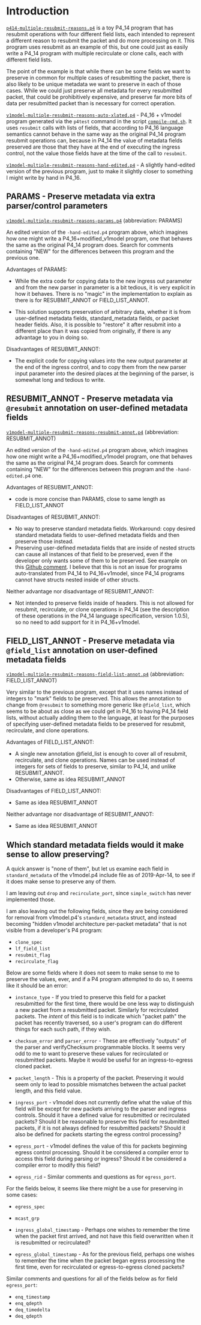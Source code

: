 # Introduction

[`p414-multiple-resubmit-reasons.p4`](p414-multiple-resubmit-reasons.p4)
is a toy P4_14 program that has resubmit operations with four
different field lists, each intended to represent a different reason
to resubmit the packet and do more processing on it.  This program
uses resubmit as an example of this, but one could just as easily
write a P4_14 program with multiple recirculate or clone calls, each
with different field lists.

The point of the example is that while there can be some fields we
want to preserve in common for multiple cases of resubmitting the
packet, there is also likely to be unique metadata we want to preserve
in each of those cases.  While we could just preserve all metadata for
every resubmitted packet, that could be prohibitively expensive, and
preserve far more bits of data per resubmitted packet than is
necessary for correct operation.


[`v1model-multiple-resubmit-reasons-auto-xlated.p4`](v1model-multiple-resubmit-reasons-auto-xlated.p4) -
P4_16 + v1model program generated via the `p4test` command in the
script [`compile-cmd.sh`](compile-cmd.sh).  It uses `resubmit` calls
with lists of fields, that according to P4_16 language semantics
cannot behave in the same way as the original P4_14 program resubmit
operations can, because in P4_14 the value of metadata fields
preserved are those that they have at the end of executing the ingress
control, not the value those fields have at the time of the call to
`resubmit`.

[`v1model-multiple-resubmit-reasons-hand-edited.p4`](v1model-multiple-resubmit-reasons-hand-edited.p4) -
A slightly hand-edited version of the previous program, just to make
it slightly closer to something I might write by hand in P4_16.


## PARAMS - Preserve metadata via extra parser/control parameters

[`v1model-multiple-resubmit-reasons-params.p4`](v1model-multiple-resubmit-reasons-params.p4) (abbreviation: PARAMS)

An edited version of the `-hand-edited.p4` program above, which
imagines how one might write a P4_16+modified_v1model program, one
that behaves the same as the original P4_14 program does.  Search for
comments containing "NEW" for the differences between this program and
the previous one.

Advantages of PARAMS:

+ While the extra code for copying data to the new ingress out
  parameter and from the new parser in parameter is a bit tedious, it
  is very explicit in how it behaves.  There is no "magic" in the
  implementation to explain as there is for RESUBMIT_ANNOT or
  FIELD_LIST_ANNOT.

+ This solution supports preservation of arbitrary data, whether it is
  from user-defined metadata fields, standard_metadata fields, or
  packet header fields.  Also, it is possible to "restore" it after
  resubmit into a different place than it was copied from originally,
  if there is any advantage to you in doing so.

Disadvantages of RESUBMIT_ANNOT:

+ The explicit code for copying values into the new output parameter
  at the end of the ingress control, and to copy them from the new
  parser input parameter into the desired places at the beginning of
  the parser, is somewhat long and tedious to write.


## RESUBMIT_ANNOT - Preserve metadata via `@resubmit` annotation on user-defined metadata fields

[`v1model-multiple-resubmit-reasons-resubmit-annot.p4`](v1model-multiple-resubmit-reasons-resubmit-annot.p4) (abbreviation: RESUBMIT_ANNOT)

An edited version of the `-hand-edited.p4` program above, which
imagines how one might write a P4_16+modified_v1model program, one
that behaves the same as the original P4_14 program does.  Search for
comments containing "NEW" for the differences between this program and
the `-hand-edited.p4` one.

Advantages of RESUBMIT_ANNOT:

+ code is more concise than PARAMS, close to same length as FIELD_LIST_ANNOT

Disadvantages of RESUBMIT_ANNOT:

+ No way to preserve standard metadata fields.  Workaround: copy
  desired standard metadata fields to user-defined metadata fields and
  then preserve those instead.
+ Preserving user-defined metadata fields that are inside of nested
  structs can cause all instances of that field to be preserved, even
  if the developer only wants some of them to be preserved.  See
  example on this [Github
  comment](https://github.com/p4lang/p4c/pull/1698#issuecomment-457787709).
  I believe that this is not an issue for programs auto-translated
  from P4_14 to P4_16+v1model, since P4_14 programs cannot have
  structs nested inside of other structs.

Neither advantage nor disadvantage of RESUBMIT_ANNOT:

+ Not intended to preserve fields inside of headers.  This is not
  allowed for resubmit, recirculate, or clone operations in P4_14 (see
  the description of these operations in the P4_14 language
  specification, version 1.0.5), so no need to add support for it in
  P4_16+v1model.


## FIELD_LIST_ANNOT - Preserve metadata via `@field_list` annotation on user-defined metadata fields

[`v1model-multiple-resubmit-reasons-field-list-annot.p4`](v1model-multiple-resubmit-reasons-field-list-annot.p4) (abbreviation: FIELD_LIST_ANNOT)

Very similar to the previous program, except that it uses names
instead of integers to "mark" fields to be preserved.  This allows the
annotation to change from `@resubmit` to something more generic like
`@field_list`, which seems to be about as close as we could get in
P4_16 to having P4_14 field lists, without actually adding them to the
language, at least for the purposes of specifying user-defined
metadata fields to be preserved for resubmit, recirculate, and clone
operations.

Advantages of FIELD_LIST_ANNOT:

+ A single new annotation @field_list is enough to cover all of
  resubmit, recirculate, and clone operations.  Names can be used
  instead of integers for sets of fields to preserve, similar to
  P4_14, and unlike RESUBMIT_ANNOT.
+ Otherwise, same as idea RESUBMIT_ANNOT

Disadvantages of FIELD_LIST_ANNOT:

+ Same as idea RESUBMIT_ANNOT

Neither advantage nor disadvantage of RESUBMIT_ANNOT:

+ Same as idea RESUBMIT_ANNOT


## Which standard metadata fields would it make sense to allow preserving?

A quick answer is "none of them", but let us examine each field in
`standard_metadata` of the v1model.p4 include file as of 2019-Apr-14,
to see if it does make sense to preserve any of them.

I am leaving out `drop` and `recirculate_port`, since `simple_switch`
has never implemented those.

I am also leaving out the following fields, since they are being
considered for removal from v1model.p4's `standard_metadata` struct,
and instead becoming "hidden v1model architecture per-packet metadata"
that is not visible from a developer's P4 program:

+ `clone_spec`
+ `lf_field_list`
+ `resubmit_flag`
+ `recirculate_flag`

Below are some fields where it does not seem to make sense to me to
preserve the values, ever, and if a P4 program attempted to do so, it
seems like it should be an error:

+ `instance_type` - If you tried to preserve this field for a packet
  resubmitted for the first time, there would be one less way to
  distinguish a new packet from a resubmitted packet.  Similarly for
  recirculated packets.  The _intent_ of this field is to indicate
  which "packet path" the packet has recently traversed, so a user's
  program can do different things for each such path, if they wish.

+ `checksum_error` and `parser_error` - These are effectively
  "outputs" of the parser and verifyChecksum programmable blocks.  It
  seems very odd to me to want to preserve these values for
  recirculated or resubmitted packets.  Maybe it would be useful for
  an ingress-to-egress cloned packet.

+ `packet_length` - This is a property of the packet.  Preserving it
  would seem only to lead to possible mismatches between the actual
  packet length, and this field value.

+ `ingress_port` - v1model does not currently define what the value of
  this field will be except for new packets arriving to the parser and
  ingress controls.  Should it have a defined value for resubmitted or
  recirculated packets?  Should it be reasonable to preserve this
  field for resubmitted packets, if it is not always defined for
  resubmitted packets?  Should it also be defined for packets starting
  the egress control processing?

+ `egress_port` - v1model defines the value of this for packets
  beginning egress control processing.  Should it be considered a
  compiler error to access this field during parsing or ingress?
  Should it be considered a compiler error to modify this field?

+ `egress_rid` - Similar comments and questions as for `egress_port`.

For the fields below, it seems like there might be a use for
preserving in some cases:

+ `egress_spec`
+ `mcast_grp`

+ `ingress_global_timestamp` - Perhaps one wishes to remember the time
  when the packet first arrived, and not have this field overwritten
  when it is resubmitted or recirculated?

+ `egress_global_timestamp` - As for the previous field, perhaps one
  wishes to remember the time when the packet began egress processing
  the first time, even for recirculated or egress-to-egress cloned
  packets?

Similar comments and questions for all of the fields below as for
field `egress_port`:

+ `enq_timestamp`
+ `enq_qdepth`
+ `deq_timedelta`
+ `deq_qdepth`
